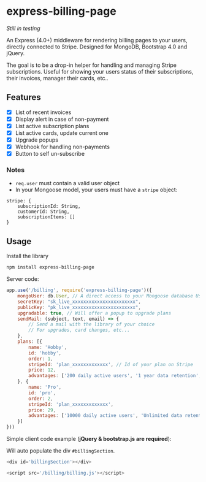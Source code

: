 # express-billing-page

*Still in testing*

An Express (4.0+) middleware for rendering billing pages to your users, directly connected to Stripe.
Designed for MongoDB, Bootstrap 4.0 and jQuery.

The goal is to be a drop-in helper for handling and managing Stripe subscriptions.
Useful for showing your users status of their subscriptions, their invoices, manager their cards, etc..

## Features

- [x] List of recent invoices
- [x] Display alert in case of non-payment
- [x] List active subscription plans
- [x] List active cards, update current one
- [x] Upgrade popups
- [x] Webhook for handling non-payments
- [x] Button to self un-subscribe

### Notes

- `req.user` must contain a valid user object
- In your Mongoose model, your users must have a `stripe` object:
```
stripe: {
	subscriptionId: String,
	customerId: String,
	subscriptionItems: []
}
```

## Usage

Install the library

```bash
npm install express-billing-page
```

Server code:

```javascript
app.use('/billing', require('express-billing-page')({
	mongoUser: db.User, // A direct access to your Mongoose database User
	secretKey: "sk_live_xxxxxxxxxxxxxxxxxxxxxxx",
	publicKey: "pk_live_xxxxxxxxxxxxxxxxxxxxxxx",
	upgradable: true, // Will offer a popup to upgrade plans
	sendMail: (subject, text, email) => {
		// Send a mail with the library of your choice
		// For upgrades, card changes, etc...
	},
	plans: [{
		name: 'Hobby',
		id: 'hobby',
		order: 1,
		stripeId: 'plan_xxxxxxxxxxxxx', // Id of your plan on Stripe
		price: 12,
		advantages: ['200 daily active users', '1 year data retention', '3 apps', 'Priority support']
	}, {
		name: 'Pro',
		id: 'pro',
		order: 2,
		stripeId: 'plan_xxxxxxxxxxxxx',
		price: 29,
		advantages: ['10000 daily active users', 'Unlimited data retention', '10 apps', 'High priority support']
	}]
}))

```

Simple client code example (**jQuery & bootstrap.js are required**):

Will auto populate the div `#billingSection`.

```javascript
<div id='billingSection'></div>

<script src='/billing/billing.js'></script>
```
